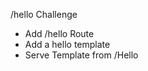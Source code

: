 <!-- Tasks to finish -->

/hello Challenge
- Add /hello Route
- Add a hello template
- Serve Template from /Hello
